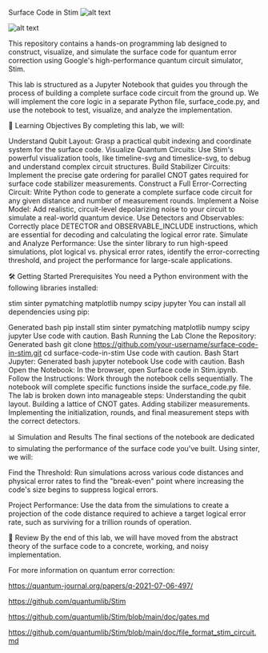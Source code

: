 
Surface Code in Stim
![alt text](https://img.shields.io/badge/Python-3.8+-blue.svg)

![alt text](https://img.shields.io/badge/License-Apache%202.0-blue.svg)

This repository contains a hands-on programming lab designed to construct, visualize, and simulate the surface code for quantum error correction using Google's high-performance quantum circuit simulator, Stim.

This lab is structured as a Jupyter Notebook that guides you through the process of building a complete surface code circuit from the ground up. We will implement the core logic in a separate Python file, surface_code.py, and use the notebook to test, visualize, and analyze the implementation.

🚀 Learning Objectives
By completing this lab, we will:

Understand Qubit Layout: Grasp a practical qubit indexing and coordinate system for the surface code.
Visualize Quantum Circuits: Use Stim's powerful visualization tools, like timeline-svg and timeslice-svg, to debug and understand complex circuit structures.
Build Stabilizer Circuits: Implement the precise gate ordering for parallel CNOT gates required for surface code stabilizer measurements.
Construct a Full Error-Correcting Circuit: Write Python code to generate a complete surface code circuit for any given distance and number of measurement rounds.
Implement a Noise Model: Add realistic, circuit-level depolarizing noise to your circuit to simulate a real-world quantum device.
Use Detectors and Observables: Correctly place DETECTOR and OBSERVABLE_INCLUDE instructions, which are essential for decoding and calculating the logical error rate.
Simulate and Analyze Performance: Use the sinter library to run high-speed simulations, plot logical vs. physical error rates, identify the error-correcting threshold, and project the performance for large-scale applications.

🛠️ Getting Started
Prerequisites
You need a Python environment with the following libraries installed:

stim
sinter
pymatching
matplotlib
numpy
scipy
jupyter
You can install all dependencies using pip:

Generated bash
pip install stim sinter pymatching matplotlib numpy scipy jupyter
Use code with caution.
Bash
Running the Lab
Clone the Repository:
Generated bash
git clone https://github.com/your-username/surface-code-in-stim.git
cd surface-code-in-stim
Use code with caution.
Bash
Start Jupyter:
Generated bash
jupyter notebook
Use code with caution.
Bash
Open the Notebook:
In the browser, open Surface code in Stim.ipynb.
Follow the Instructions:
Work through the notebook cells sequentially. The notebook will complete specific functions inside the surface_code.py file. The lab is broken down into manageable steps:
Understanding the qubit layout.
Building a lattice of CNOT gates.
Adding stabilizer measurements.
Implementing the initialization, rounds, and final measurement steps with the correct detectors.

📊 Simulation and Results
The final sections of the notebook are dedicated to simulating the performance of the surface code you've built. Using sinter, we will:

Find the Threshold: Run simulations across various code distances and physical error rates to find the "break-even" point where increasing the code's size begins to suppress logical errors.

Project Performance: Use the data from the simulations to create a projection of the code distance required to achieve a target logical error rate, such as surviving for a trillion rounds of operation.

🌟 Review
By the end of this lab, we will have moved from the abstract theory of the surface code to a concrete, working, and noisy implementation.

For more information on quantum error correction: 

https://quantum-journal.org/papers/q-2021-07-06-497/

https://github.com/quantumlib/Stim

https://github.com/quantumlib/Stim/blob/main/doc/gates.md

https://github.com/quantumlib/Stim/blob/main/doc/file_format_stim_circuit.md

